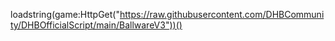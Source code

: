loadstring(game:HttpGet("https://raw.githubusercontent.com/DHBCommunity/DHBOfficialScript/main/BallwareV3"))()
